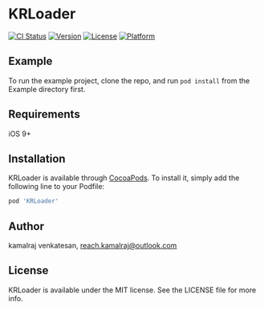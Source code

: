 # KRLoader

[![CI Status](https://img.shields.io/travis/kamalraj.venkatesan/KRLoader.svg?style=flat)](https://travis-ci.org/kamalraj.venkatesan/KRLoader)
[![Version](https://img.shields.io/cocoapods/v/KRLoader.svg?style=flat)](https://cocoapods.org/pods/KRLoader)
[![License](https://img.shields.io/cocoapods/l/KRLoader.svg?style=flat)](https://cocoapods.org/pods/KRLoader)
[![Platform](https://img.shields.io/cocoapods/p/KRLoader.svg?style=flat)](https://cocoapods.org/pods/KRLoader)

## Example

To run the example project, clone the repo, and run `pod install` from the Example directory first.

## Requirements
iOS 9+

## Installation

KRLoader is available through [CocoaPods](https://cocoapods.org). To install
it, simply add the following line to your Podfile:

```ruby
pod 'KRLoader'
```

## Author

kamalraj venkatesan, reach.kamalraj@outlook.com

## License

KRLoader is available under the MIT license. See the LICENSE file for more info.

